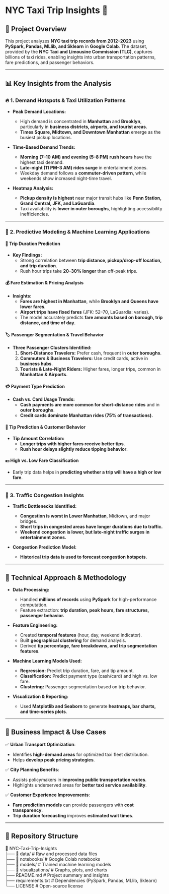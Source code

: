 # NYC Taxi Trip Insights 🚖

## 📌 Project Overview
This project analyzes **NYC taxi trip records from 2012–2023** using **PySpark, Pandas, MLlib, and Sklearn** in **Google Colab**. The dataset, provided by the **NYC Taxi and Limousine Commission (TLC)**, captures billions of taxi rides, enabling insights into urban transportation patterns, fare predictions, and passenger behaviors.

---

## 📊 Key Insights from the Analysis

### 🔥 **1. Demand Hotspots & Taxi Utilization Patterns**
- **Peak Demand Locations:**
  - High demand is concentrated in **Manhattan** and **Brooklyn**, particularly in **business districts, airports, and tourist areas**.
  - **Times Square, Midtown, and Downtown Manhattan** emerge as the busiest pickup locations.

- **Time-Based Demand Trends:**
  - **Morning (7–10 AM) and evening (5–8 PM) rush hours** have the highest taxi demand.
  - **Late-night (11 PM–3 AM) rides surge** in entertainment zones.
  - Weekday demand follows a **commuter-driven pattern**, while weekends show increased night-time travel.

- **Heatmap Analysis:**
  - **Pickup density is highest** near major transit hubs like **Penn Station, Grand Central, JFK, and LaGuardia**.
  - Taxi availability is **lower in outer boroughs**, highlighting accessibility inefficiencies.

---

### 🤖 **2. Predictive Modeling & Machine Learning Applications**
#### 📍 **Trip Duration Prediction**
- **Key Findings:**
  - Strong correlation between **trip distance, pickup/drop-off location, and trip duration**.
  - Rush hour trips take **20–30% longer** than off-peak trips.

#### 💰 **Fare Estimation & Pricing Analysis**
- **Insights:**
  - **Fares are highest in Manhattan**, while **Brooklyn and Queens have lower fares**.
  - **Airport trips have fixed fares** (JFK: $52–$70, LaGuardia: varies).
  - The model accurately predicts **fare amounts based on borough, trip distance, and time of day**.

#### 🏷️ **Passenger Segmentation & Travel Behavior**
- **Three Passenger Clusters Identified:**
  1. **Short-Distance Travelers:** Prefer cash, frequent in **outer boroughs**.
  2. **Commuters & Business Travelers:** Use credit cards, active in **business hubs**.
  3. **Tourists & Late-Night Riders:** Higher fares, longer trips, common in **Manhattan & Airports**.

#### 💳 **Payment Type Prediction**
- **Cash vs. Card Usage Trends:**
  - **Cash payments are more common for short-distance rides** and in **outer boroughs**.
  - **Credit cards dominate Manhattan rides (75% of transactions).**

#### 🎁 **Tip Prediction & Customer Behavior**
- **Tip Amount Correlation:**
  - **Longer trips with higher fares receive better tips**.
  - **Rush hour delays slightly reduce tipping behavior**.

#### 💵 **High vs. Low Fare Classification**
- Early trip data helps in **predicting whether a trip will have a high or low fare**.

---

### 🚦 **3. Traffic Congestion Insights**
- **Traffic Bottlenecks Identified:**
  - **Congestion is worst in Lower Manhattan**, Midtown, and major bridges.
  - **Short trips in congested areas have longer durations due to traffic.**
  - **Weekend congestion is lower, but late-night traffic surges in entertainment zones.**

- **Congestion Prediction Model:**
  - **Historical trip data is used to forecast congestion hotspots**.

---

## 🔧 **Technical Approach & Methodology**
- **Data Processing:**
  - Handled **millions of records** using **PySpark** for high-performance computation.
  - Feature extraction: **trip duration, peak hours, fare structures, passenger behavior.**

- **Feature Engineering:**
  - Created **temporal features** (hour, day, weekend indicator).
  - Built **geographical clustering** for demand analysis.
  - Derived **tip percentage, fare breakdowns, and trip segmentation features**.

- **Machine Learning Models Used:**
  - **Regression:** Predict trip duration, fare, and tip amount.
  - **Classification:** Predict payment type (cash/card) and high vs. low fare.
  - **Clustering:** Passenger segmentation based on trip behavior.

- **Visualization & Reporting:**
  - Used **Matplotlib and Seaborn** to generate **heatmaps, bar charts, and time-series plots**.

---

## 🎯 **Business Impact & Use Cases**
✅ **Urban Transport Optimization**:
   - Identifies **high-demand areas** for optimized taxi fleet distribution.
   - Helps **develop peak pricing strategies**.

✅ **City Planning Benefits**:
   - Assists policymakers in **improving public transportation routes**.
   - Highlights underserved areas for **better taxi service availability**.

✅ **Customer Experience Improvements**:
   - **Fare prediction models** can provide passengers with **cost transparency**.
   - **Trip duration forecasting** improves **estimated wait times**.

---

## 📂 **Repository Structure**

📂 NYC-Taxi-Trip-Insights  
├── 📂 data/                # Raw and processed data files  
├── 📂 notebooks/           # Google Colab notebooks  
├── 📂 models/              # Trained machine learning models  
├── 📂 visualizations/      # Graphs, plots, and charts  
├── README.md              # Project summary and insights  
├── requirements.txt       # Dependencies (PySpark, Pandas, MLlib, Sklearn)  
└── LICENSE                # Open-source license  



